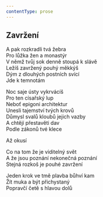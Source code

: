 ```yaml
---
contentType: prose
---
```


## Zavržení

A pak rozkradli tvá žebra  
Pro lůžka žen a monastýr  
V němž tvůj sok denně stoupá k slávě  
Ležíš zavržený pouhý měkkýš  
Dým z dlouhých postních svící  
Jde k temnotám

Noc saje ústy vykrvácíš  
Pro ten císařský lup  
Neboť epigoni architektur  
Unesli tajemství tvých krovů  
Důmysl svalů kloubů jejich vazby  
A chtějí přestavěti dav  
Podle zákonů tvé klece

Až okusí

Co na tom že je viditelný svět  
A že jsou poznání nekonečná poznání  
Stejná rozkoš je pouhé zavržení

Jeden krok ve tmě plavba bůhví kam  
Žít muka a být přichystaný  
Popravčí četě s hlavou dolů
